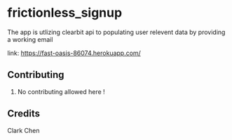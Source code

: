 # frictionless_signup

The app is utlizing clearbit api to populating user relevent data by providing
a working email

link: https://fast-oasis-86074.herokuapp.com/

## Contributing
1. No contributing allowed here !

## Credits
Clark Chen
